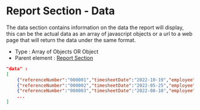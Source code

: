 # Report Section - Data

The data section contains information on the data the report will display, this can be the actual data as an array of javascript objects or a url to a web page that will return the data under the same format.

- Type : Array of Objects OR Object
- Parent element : [Report Section](sections.md)

```JSON
"data" : 
[
    {"referenceNumber":"000001","timesheetDate":"2022-10-19","employee":"Harrison Hardey","customer":"Apple inc.","project":"Web site design","activityCode":"10 - Analysis","hours":5.33,"isBillable" : true,"billableHours":5.33,"billingRate":106,"total":564.98},
    {"referenceNumber":"000002","timesheetDate":"2022-05-25","employee":"Matilda Fielding","customer":"Space X","project":"Web site design","activityCode":"10 - Analysis","hours":1.69,"isBillable" : true,"billableHours":1.69,"billingRate":102,"total":172.38},
    {"referenceNumber":"000003","timesheetDate":"2022-08-10","employee":"Jessica Pratten","customer":"Apple inc.","project":"Web programming","activityCode":"50 - Programming","hours":5.33,"isBillable" : true,"billableHours":5.33,"billingRate":151,"total":804.83},
    ...
]
```